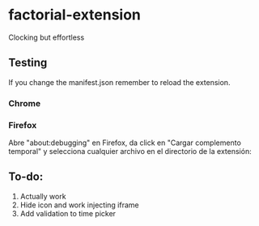 # factorial-extension
Clocking but effortless

## Testing

If you change the manifest.json remember to reload the extension.

### Chrome

### Firefox

Abre "about:debugging" en Firefox, da click en "Cargar complemento temporal" y selecciona cualquier archivo en el directorio de la extensión:

## To-do:

1. Actually work
2. Hide icon and work injecting iframe
3. Add validation to time picker